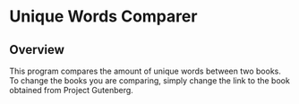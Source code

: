 # Unique Words Comparer
## Overview
This program compares the amount of unique words between two books. To change the books you are comparing, simply change the link to the book obtained from Project Gutenberg. 